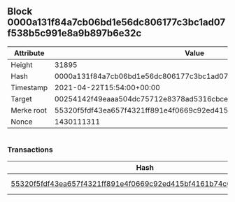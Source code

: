 ## Block 0000a131f84a7cb06bd1e56dc806177c3bc1ad07f538b5c991e8a9b897b6e32c

Attribute | Value
--- | ---
Height | 31895
Hash | 0000a131f84a7cb06bd1e56dc806177c3bc1ad07f538b5c991e8a9b897b6e32c
Timestamp | 2021-04-22T15:54:00+00:00
Target | 00254142f49eaaa504dc75712e8378ad5316cbcead634704b3734b6271167cc4
Merke root | 55320f5fdf43ea657f4321ff891e4f0669c92ed415bf4161b74c688c6a93e5b8
Nonce | 1430111311

```

```

### Transactions

Hash | Amount
--- | ---
[55320f5fdf43ea657f4321ff891e4f0669c92ed415bf4161b74c688c6a93e5b8](55320f5fdf43ea657f4321ff891e4f0669c92ed415bf4161b74c688c6a93e5b8.md) | 10.00000000 SKEPTI 
